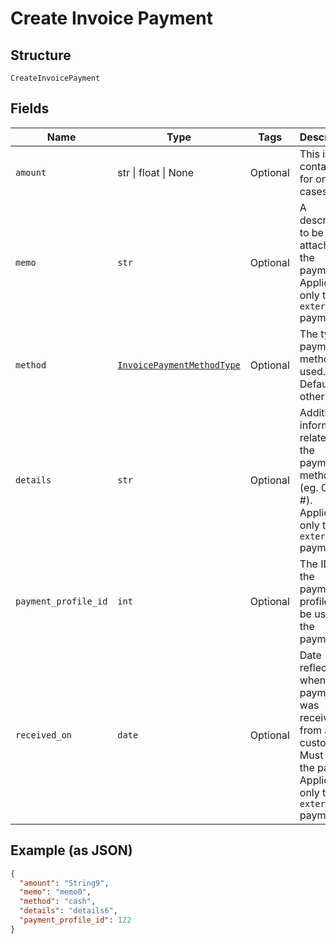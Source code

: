 
# Create Invoice Payment

## Structure

`CreateInvoicePayment`

## Fields

| Name | Type | Tags | Description |
|  --- | --- | --- | --- |
| `amount` | str \| float \| None | Optional | This is a container for one-of cases. |
| `memo` | `str` | Optional | A description to be attached to the payment. Applicable only to `external` payments. |
| `method` | [`InvoicePaymentMethodType`](../../doc/models/invoice-payment-method-type.md) | Optional | The type of payment method used. Defaults to other. |
| `details` | `str` | Optional | Additional information related to the payment method (eg. Check #). Applicable only to `external` payments. |
| `payment_profile_id` | `int` | Optional | The ID of the payment profile to be used for the payment. |
| `received_on` | `date` | Optional | Date reflecting when the payment was received from a customer. Must be in the past. Applicable only to<br>`external` payments. |

## Example (as JSON)

```json
{
  "amount": "String9",
  "memo": "memo0",
  "method": "cash",
  "details": "details6",
  "payment_profile_id": 122
}
```

